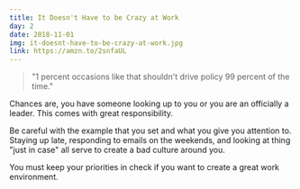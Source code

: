 ```yaml
---
title: It Doesn't Have to be Crazy at Work
day: 2
date: 2018-11-01
img: it-doesnt-have-to-be-crazy-at-work.jpg
link: https://amzn.to/2snfaUL
---
```


> "1 percent occasions like that shouldn't drive policy 99 percent of the time."

Chances are, you have someone looking up to you or you are an officially a leader. This comes with great responsibility.

Be careful with the example that you set and what you give you attention to. Staying up late, responding to emails on the weekends, and looking at thing "just in case" all serve to create a bad culture around you.

You must keep your priorities in check if you want to create a great work environment.
